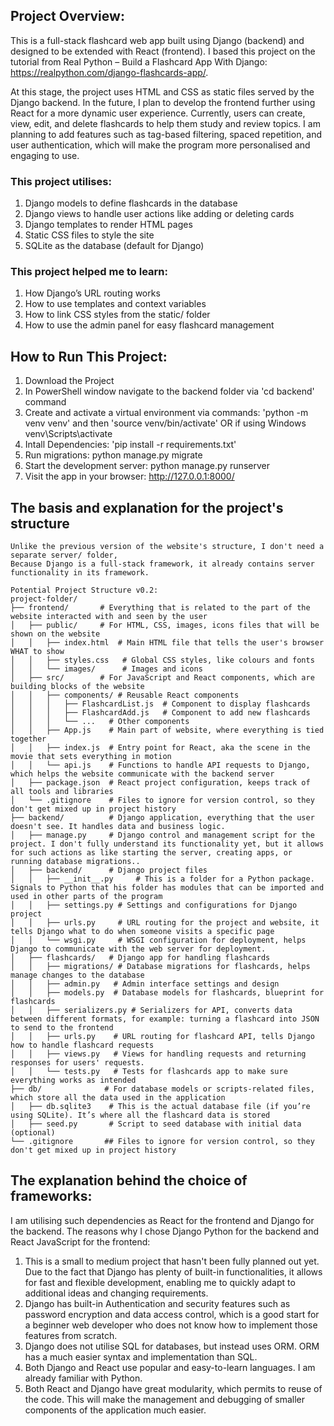 ## Project Overview:
This is a full-stack flashcard web app built using Django (backend) and designed to be extended with React (frontend). 
I based this project on the tutorial from Real Python – Build a Flashcard App With Django: https://realpython.com/django-flashcards-app/.

At this stage, the project uses HTML and CSS as static files served by the Django backend. In the future, I plan to develop the frontend further using React for a more dynamic user experience.
Currently, users can create, view, edit, and delete flashcards to help them study and review topics. 
I am planning to add features such as tag-based filtering, spaced repetition, and user authentication, which will make the program more personalised and engaging to use. 


### This project utilises:
1. Django models to define flashcards in the database
2. Django views to handle user actions like adding or deleting cards
3. Django templates to render HTML pages
4. Static CSS files to style the site
5. SQLite as the database (default for Django)

### This project helped me to learn:
1. How Django’s URL routing works
2. How to use templates and context variables
3. How to link CSS styles from the static/ folder
4. How to use the admin panel for easy flashcard management


## How to Run This Project:
1. Download the Project 
2. In PowerShell window navigate to the backend folder via 'cd backend' command
3. Create and activate a virtual environment via commands:
'python -m venv venv' and then
 'source venv/bin/activate'
 OR if using Windows
 venv\Scripts\activate
4. Intall Dependencies: 'pip install -r requirements.txt'
5. Run migrations:
python manage.py migrate
6. Start the development server:
python manage.py runserver
7. Visit the app in your browser:
http://127.0.0.1:8000/

## The basis and explanation for the project's structure
```
Unlike the previous version of the website's structure, I don't need a separate server/ folder,
Because Django is a full-stack framework, it already contains server functionality in its framework.

Potential Project Structure v0.2:
project-folder/
├── frontend/       # Everything that is related to the part of the website interacted with and seen by the user
│   ├── public/     # For HTML, CSS, images, icons files that will be shown on the website
│   │   ├── index.html  # Main HTML file that tells the user's browser WHAT to show
│   │   ├── styles.css   # Global CSS styles, like colours and fonts
│   │   └── images/      # Images and icons
│   ├── src/        # For JavaScript and React components, which are building blocks of the website
│   │   ├── components/ # Reusable React components
│   │   │   ├── FlashcardList.js  # Component to display flashcards
│   │   │   ├── FlashcardAdd.js   # Component to add new flashcards
│   │   │   └── ...   # Other components
│   │   ├── App.js    # Main part of website, where everything is tied together
│   │   ├── index.js  # Entry point for React, aka the scene in the movie that sets everything in motion
│   │   └── api.js    # Functions to handle API requests to Django, which helps the website communicate with the backend server
│   ├── package.json  # React project configuration, keeps track of all tools and libraries
│   └── .gitignore    # Files to ignore for version control, so they don't get mixed up in project history
├── backend/          # Django application, everything that the user doesn't see. It handles data and business logic.
│   ├── manage.py     # Django control and management script for the project. I don't fully understand its functionality yet, but it allows for such actions as like starting the server, creating apps, or running database migrations..
│   ├── backend/      # Django project files
│   │   ├── __init__.py     # This is a folder for a Python package. Signals to Python that his folder has modules that can be imported and used in other parts of the program
│   │   ├── settings.py # Settings and configurations for Django project
│   │   ├── urls.py     # URL routing for the project and website, it tells Django what to do when someone visits a specific page
│   │   └── wsgi.py     # WSGI configuration for deployment, helps Django to communicate with the web server for deployment.
│   ├── flashcards/   # Django app for handling flashcards
│   │   ├── migrations/ # Database migrations for flashcards, helps manage changes to the database
│   │   ├── admin.py   # Admin interface settings and design
│   │   ├── models.py  # Database models for flashcards, blueprint for flashcards
│   │   ├── serializers.py # Serializers for API, converts data between different formats, for example: turning a flashcard into JSON to send to the frontend
│   │   ├── urls.py    # URL routing for flashcard API, tells Django how to handle flashcard requests
│   │   ├── views.py   # Views for handling requests and returning responses for users' requests. 
│   │   └── tests.py   # Tests for flashcards app to make sure everything works as intended
├── db/              # For database models or scripts-related files, which store all the data used in the application
│   ├── db.sqlite3    # This is the actual database file (if you’re using SQLite). It’s where all the flashcard data is stored
│   ├── seed.py       # Script to seed database with initial data (optional)
└── .gitignore       ## Files to ignore for version control, so they don't get mixed up in project history
```

## The explanation behind the choice of frameworks: 
I am utilising such dependencies as React for the frontend and Django for the backend. 
The reasons why I chose Django Python for the backend and React JavaScript for the frontend: 

1. This is a small to medium project that hasn't been fully planned out yet. Due to the fact that Django has plenty of built-in functionalities, it allows for fast and flexible development, enabling me to quickly adapt to additional ideas and changing requirements. 
2. Django has built-in Authentication and security features such as password encryption and data access control, which is a good start for a beginner web developer who does not know how to implement those features from scratch. 
3. Django does not utilise SQL for databases, but instead uses ORM. ORM has a much easier syntax and implementation than SQL.
4. Both Django and React use popular and easy-to-learn languages. I am already familiar with Python.
5. Both React and Django have great modularity, which permits to reuse of the code. This will make the management and debugging of smaller components of the application much easier.
